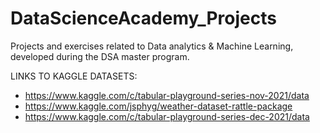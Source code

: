 # DataScienceAcademy_Projects

Projects and exercises related to Data analytics & Machine Learning, developed during the DSA master program.

LINKS TO KAGGLE DATASETS:
 - https://www.kaggle.com/c/tabular-playground-series-nov-2021/data
 - https://www.kaggle.com/jsphyg/weather-dataset-rattle-package
 - https://www.kaggle.com/c/tabular-playground-series-dec-2021/data
